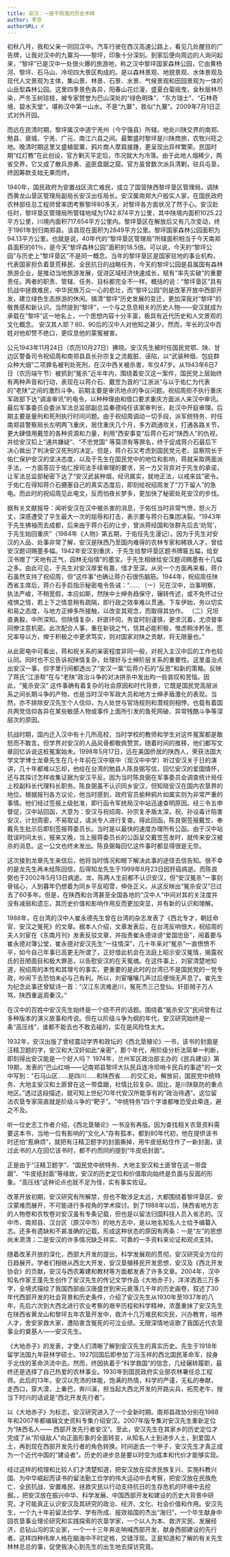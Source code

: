```yaml
---
title: 安汉：一座不陨落的历史丰碑
author: 李京
authorURL: #
---
```


初秋八月，我和父亲一同回汉中。汽车行驶在西汉高速公路上，看见几处醒目的广告牌，让我对汉中的九寨沟——黎坪，印象十分深刻。到家后便向周边的人询问起来，“黎坪”已是汉中一处很火爆的旅游地，称之汉中黎坪国家森林公园，它由黄杨河、黎坪、石马山、冷坝四大景区构成的。是以森林景观、地貌景观、水体景观及现代人文景观为主体，集山景、林景、石景、水景、气候景观和田园景观为一体的山岳型森林公园。这里四季景色各异，阳春山花烂漫，盛夏白菊摇曳，金秋层林尽染，严冬玉树琼枝，被专家赞誉为巴山深处的“绿色明珠”、“东方瑞士”、“石林奇境、碧水天堂”。堪称汉中第一山水。不是“九寨”，胜似“九寨”。2009年7月1日正式对外开园。 

<!--truncate-->

而远在民清时期，黎坪属汉中道宁羌州（今宁强县）所辖。地处川陕交界的南郑、勉县、褒城、宁羌、广元、南江六县之间。最繁盛时黎坪是川陕商旅，农牧兴旺之地。晚清时期这里又盛植罂粟，鸦片商人摩肩接踵，更呈现出异样繁荣。民国时期“红灯教”在此创设，官方剿灭平定后，市况就大为冷落。由于此地人烟稀少，两省交界，它又成了散兵游勇、盗匪盘踞之窟。官方虽曾数次派兵清剿，驻兵屯垦，终因筹款支绌无果而终。 


1940年，国民政府为安置战区流亡难民，成立了国营陕西黎坪垦区管理局，调陕西黄龙山垦区管理局副局长安汉出任局长。安汉属南郑大户殷实人家，在国民政府农林部任总工程师曾率团考察黎坪80多天，对黎坪各方面状况了然于心。安汉赴任时，黎坪垦区管理局所管辖地域为1742.874平方公里，其中陕境内面积1025.22平方公里，川境内面积717.654平方公里内。黎坪垦区在解放后又有几次变动，终于1961年划归南郑县。该县现在面积为2849平方公里。黎坪国家森林公园面积为94.13平方公里。也就是说，40年代的“黎坪垦区管理局”所辖面积相当于今天南郑县面积的61％，是今天“黎坪森林公园”面积的18.5倍。可以说，今天的“黎坪公园”与历史上“黎坪垦区”不是同一概念。当年的黎坪垦区是国家驻地的事业机构，代表国家担负着垦荒移民、全民抗日的战略任务，今天的黎坪公园是县属国有森林旅游企业，是推动当地旅游发展，促进区域经济快速成长，赋有“率先实破”的重要责任。两者的职责、管辖、任务、目标都完全不一样。概括的说：“黎坪垦区”具有抗战中拯救难民，中华民族万众一心的悲壮，而“黎坪公园”则是改革开放中西部开发，建立绿色生态旅游的休闲。搞清“黎坪”历史发展的变迁，更加深我对“黎坪”的敬畏感和新认识。当然提到“黎坪”，一个与之息息相关的历史人物——安汉就成为承载在“黎坪”这一地名上，一个思想内容十分丰富，极具有近代历史和人文景观的文化概念。 
安汉其人耶？80、90后的汉中人对他知之甚少。然而，年长的汉中百姓对他却赞不绝口，更叹息他的蒙冤被害。 


公元1943年11月24日（农历10月27日）拂晓。安汉先生被时任国民党鄂、陕、甘边区警备司令祝绍周和南郑县县长孙宗复之流裁脏、诬陷，以“武装种烟、包庇群众种大烟”二项罪名被判处死刑，在汉中西关被杀害，年仅47岁。从1943年6日7日（农历端午节）被抓到“冤杀”近半年内，围绕着安汉这一案件，国民党上层始终有两种声音和行动，表现在以蒋介石、戴笠为首的“江浙派”与以于佑仁为代表的“老陕”之间的激烈斗争。前期主要是审讯地点的争议问题。祝绍周拒不执行重庆军政部下达“调渝审讯”的电令，以种种理由和借口要求重庆方面派人来汉中审讯。最后军事委员会委派军法总监部副总监秦德纯任该案审判长，赴汉中开庭审理。后期主要是量刑和死刑执行时间问题。由于祝绍周调动一切手段，派军统特务、时任南郑县警察局长左明两飞重庆，居住重庆几个月，多方疏通攻关，打通各路关节，更大肆借用戴笠的各种资源和力量，利用“西安事变”后蒋介石对“陕西人”的仇视，并给安汉扣上“通共嫌疑”、“不忠党国” 等莫须有等罪名，终于促成蒋介石最后下决心做出了判决安汉死刑的决定。但是，蒋介石又考虑到国民党元老、监察院长于佑仁保护安汉的坚决态度，以及于先生在国民党中的地位和影响，蒋就采取两面派手法，一方面答应于佑仁按司法手续审理的要求，另一方又背弃对于先生的承诺，让军法总监部秘密下达了“安汉武装种烟，经讯属实，就地正法，以戒来兹”密令。于佑仁在得知蒋介石搪塞自己的真实态度后，即刻给祝绍周发了“刀下留人”的急电。而此时的祝绍周见此电文，反而怕夜长梦多，更加快了秘密处死安汉的步伐。 

据有关文献报导：闻听安汉在汉中被杀害的消息，于佑任当时非常气愤，怒火万丈，深感遭受了平生最大一次的屈辱和打击，表示要与蒋介石集团决裂。“1943年于先生拂袖而去成都，后来由于蒋介石的让步，曾派蒋经国和张群先后去‘劝驾’，于先生始回重庆”（1984年《人物》第五期，于佑任先生漫记）。因为于先生对安汉的人品、处事非常了解，安汉是陕西乃至国内难得的农林专家和稀铁人才。曾给安汉题词赐墨多幅。1942年安汉到重庆，于先生给黎坪垦区题书牌匾五幅，给安汉书赠了“天地有正气，园林无俗情”的墨宝。于先生相继给安汉题词赐墨有十几幅之多。由此可见，于先生对安汉厚爱有嘉，惜才至深。从另一个方面再来看，蒋介石虽然支持了祝绍周，但“这件事”也确让蒋介石很伤脑筋。1944年，祝绍周任陕西省主席后，蒋介石手启指示秘密电令告诫：“…… 
（一）兄在汉中，治事明察，执法严峻，不稍宽假，本应如斯，然陕中士绅务趋保守，辗转传述，或不免怀过分戒惧之情，若上下之情意稍有疏隔，即行政之效率难以贯通。下车伊始，务以切实和易之态度，与地方正绅多所接触，以改变其观念，而取得其协作。 
（二）兄坦直勇毅，中所深知。但陕情复杂，奸匪环伺，务宜时刻谨慎，更求沉着，尤须督率同僚注意机密。此次配合人事，重在新锐之气，信其必能积极，惟虑稍涉矜张，愿兄率导以方，俾于积极之中更求笃实，则对国家对陕之贡献，将无限量也。” 


从此密电中可看出，蒋和祝关系的亲密程度非同一般，对祝入主汉中后的工作也较认同。同时也不忘告诉祝陕情复杂，处理好与士绅阶层关系的重要性。这里虽治点出安汉一事，但字里行间都透出了“安汉一案”后蒋介石的“反思”和新的策略。反映了蒋氏“江浙帮”在与“老陕”政治斗争的对决拼杀中发出昀一些哀叹和苦恼。因此，“冤杀安汉” 这件事确有着复杂的社会原因和时代背景，它既是国民党高层派系之间长期斗争的产物，也是当时汉中军政大员和地方士绅矛盾激化的表现。当然，亦不排除安汉先生个人信仰，为人处世与官场规则和潜规则相悖，也载有着国共两党信仰各异在某些敏感人物或事件上面所引发的鱼死网破、异常残酷斗争等深层次的原因。 


抗战时期，国内迁入汉中有十几所高校，当时学校的教师和学生对这件冤案都是敢怒而不敢言。但学界对安汉的人品风骨都敬佩赞赏。随着时间的推移，他们都写文章回忆诉说这桩冤案始未。1998年5月17日，远在美国侨居的陕西人，荣获法国大学文学博士龙章先生在几十年前在汉中联中（现汉中中学）听过安汉关于日的演讲，几十年都难以忘却，他给在台湾的勉县人陈良弼写信，回忆安汉的爱国情怀，还与其探讨怎样收集证据为安汉平反。因为当时陈良弼在军事委员会调查统计局任上校副科长代理科长职务。陈良弼虽不认识同乡安汉，但知晓安汉在国内农垦界的地位。根据报刊各方议论，他当时感到，政府官员偷种鸦片如属实则为非常严重的事情。他们经过签报上级批准，即行函令军统局汉中站迅速查明原因。经三令五申督促，汉中站回函，大意为：安汉与祝绍周、孙宗复矛盾太深，祝、孙设毒计陷害安汉，计划周密，不易取证，请派专人进行复查。得此回函，陈良弼签报戴笠，奉戴先生批示后即刻签报蒋委员长。当时是以最快的速度办理所有公函。由于汉中站耽误时间太长，报来又晚，当上报蒋委员长的公函呈交戴笠签发时，就传来安汉被杀的消息。这一公文也终未发出。陈良弼每回忆这件事时都显得很是无奈。 


这次接到龙章先生来信后，他将当时情况和眼下解决此事的途径去信告知。很不幸的是龙先生再未给陈回信，后得知龙先生于1999年8月23日因肝癌病逝。而陈良弼也于2002年5月13日病逝。龙、陈两人生前都不认识安汉，但“安汉冤杀”一事刻骨铭心，人到暮年仍想着为同乡平反昭雪，伸张正义。从这反映出“冤杀安汉”已过去了60多年。但是，在陕西和台湾甚至全国各地的“汉中人”中间对其的关注度并没有减弱和遗忘，其历史价值和影响作用反而更加突显，并有新的认识和理解。 

1988年，在台湾的汉中人崔永德先生曾在台湾的杂志发表了《西北专才，朝廷命官、安汉之冤死》的文章。据本人介绍，文章发表后，在台湾反响很大，祝绍周的夫人刘宦在《东南月刊》发表反驳文章，并指责崔永德诽谤“爱国忠臣”，闹着要与崔永德对簿公堂，崔永德对安汉先生“一往情深”，几十年来对“冤杀”一直愤愤不平，如今自己年事已高更无所谓了，正好借此机会在法庭上昭示安汉冤情，揭露祝氏的丑陋面目和极大罪恶，以告慰安汉的在天冤魂。在这件事上，刘宦清楚地知道，祝绍周的本性和其理亏的事实，更重要的是此时的台湾已不是国民党的一党专政，吵闹下去恐怕未必与己有利。所以，刘宦嚷嚷几声过后便悄无声息了。崔先生为纪念此事还曾赋诗一首：“汉江东流难逝川，冤死杰三己登仙。奸臣贼子万人骂，陕西重返周秦汉。” 


在汉中的百姓中安汉先生始终是一个绕不开的话题。围绕着“冤杀安汉”民间曾有过多种版本的演义故事和传说。但在以阶级斗争为纲的年代，安汉研究始终是一条“高压线”，谁都不能去也不敢去碰的，实在是风险性太大。 


1932年，安汉出版了曾经震动学界和政坛的《西北垦殖论》一书，该书的封面是汪精卫题的字，安汉和大汉奸如此“亲密”，那个年代，用阶级分析法简单一判断，即刻得出安汉能是一个好人吗？ 
1974年，兰州军区政治部主办的《民兵建设》第19期，发表的“巴山红哨——记南郑县黎坪大队民兵连冷坝哨卡民兵的事迹”的一文中写到：“石马山区……是四川……和陕西省……的交汇处。解放前，国民党中统特务、大地主安汉和土匪曾在这一带盘踞，社情比较复杂。因比，是川陕联防的重点地区。”透过这段描述，就可知上世纪70年代安汉所能享有的“政治待遇”。这位留法农垦专家简直就是阶级斗争的“靶子”。“中统特务”四个字谁都唯恐受此牵连，避之不及。 


听一位史志工作者介绍，《西北垦殖论》一书没有再版。因为查找相关农垦资料需要这本书，当地一位有影响的“文化人”存有孤本，都到80年代初，他在提供该书时还怕“惹麻烦”，就把有汪精卫题字的封面撕掉，用牛皮纸粘住作了一新封面，读过此书的人在回忆该书时，都不约而同的提到“牛皮纸封面”。 


正是由于“汪精卫题字”、“国民党中统特务、大地主安汉和土匪曾在这一带盘踞”、“牛皮纸封面”等缘故，安汉的历史定位和价值取向始终是负面与反面的形象。“高压线”这种论点也就不足为怪，实有事实佐证。 


改革开放初期，安汉研究有所解禁，但也不敢涉足太远，大都围绕着黎坪垦区、安汉蒙难而展开，不可能进行多视角的学术探讨。到了1988年以后，陕西省地方志的人物卷和农牧卷对安汉虽有专条记载，但也是以留法归国科技人员入省志的。汉中市、南郑县、汉台区（原汉中市）的地方志中，是以地名知名人士给予编纂入志。还多有遗缺和不甚准确的记载。形成这种状态的原因有两条：一是“左”的思想尚末肃清；二是安汉的许多情况缺乏祥实、可靠的一手资料来论证和观点支持。 


随着改革开放的深化，西部大开发的提出，科学发展观的贯彻，安汉研究全方位的日趋展开。学者们相继从西北大开发，安汉垦殖移民开发思想，安汉及《西北开发协会》的页献，安汉与西农筹建和教材等方面都发表了许多文章。2004年，汉中知名作家王蓬先生创作了安汉先生的传记文学作品《大地赤子》，洋洋洒洒三万多字，全境式描绘了我国西部由汉唐盛世到宋元衰落几千年的历史画卷，叙述了30年代西部开发的社会背景和历史条件，介绍了安汉先生从1930年至1937年的八年，先后六次到大西北进行农业考察的艰辛历程和科学精神，浓墨重抹了安汉先生在陕西省黄龙山和黎坪五年农垦开发中，救济十几万难民和灾民，兴办教育，培养人才，舍安家救大家，遭陷害含冤死的可泣业绩。无限深情地讴歌了我国近代农垦事业的奠基人——安汉先生。 


《大地赤子》的发表，才使人们清晰了解到安汉先生的真实历史。先生于1918年留学法国九年获林学硕士。1927回国后即参加了冯玉祥的西北国民革命军，投身于北伐的革命洪流中去。然而，终因执着于“科学救国”的信念，几经辗转履职，最终还是选择了自己热爱的农林事业。1930年到国民政府实业部农林署任总工程师。此后的13年，安汉以充沛的体能，饱满的热情，科学的严谨，无私的奉献，走西口，穿大漠，上秦巴，奔川滇，担当起大西北开发的开路尖兵，拓荒老牛，按当下时兴的话说是“西北开发先行者”。 


以《大地赤子》为标志，安汉研究进入了一个全新时期。南郑县政协分别在1988年和2007年都编辑文史资料专集介绍安汉。2007年版专集对安汉先生重新定位为“陕西名人—— 西部开发先行者安汉”。至此，安汉先生在其家乡的历史定位才完成了从“阶级敌人”向正面形象的全面转变，从知名人士到进步人土，到爱国人土，再到现在西部开发先行者的角色转换。时间逝去一个甲子，安汉先生才真正成为一个近代中国的“建设者”。历史的进步总是要以时空为成本和代价才能够实现。 


经过这样的梳理和比较人们才清楚知道，把安汉放在探求民族复兴、实施科教兴国、为中华崛起而读书的留法勤工俭学的伟大运动中去考察，把安汉放在民族危亡、全民抗战、安置难民、拯救灾民以行动支持抗日的生存危机的环境中去挖掘。，把安汉放在振兴中华、科学发展、中国西部开发和建设的历史大背景中研究，才可能真正认识安汉及其研究的政治、经济、文化、社会价值和作用。安汉先生，一个九十年前留法俭学、学有所成、报效祖国的杰出“海归”，一个毕生献身中园农垦事业理论研究和实践探索的农垦学家，一个以人为本、救济灾民、发展经济，总钻山沟的实业家，一个一十三年奔走呐喊西部开发、献身西部建设的先行者。这样四种伟岸人格在脑海中不时定格，交错浮现。正是知道和了解的有关先生林林总总的事，促使我决心到先生的出生地去探访究竟。